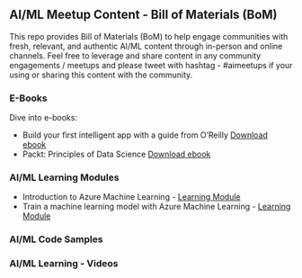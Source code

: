## AI/ML Meetup Content - Bill of Materials (BoM)

This repo provides Bill of Materials (BoM) to help engage communities with fresh, relevant, and authentic AI/ML content through in-person and online channels. Feel free to leverage and share content in any community engagements / meetups and please tweet with hashtag - #aimeetups if your using or sharing this content with the community.

### E-Books

Dive into e-books:

* Build your first intelligent app with a guide from O’Reilly [Download ebook](https://azure.microsoft.com/en-in/resources/building-intelligent-apps-with-cognitive-apis/?cdn=disable)
* Packt: Principles of Data Science [Download ebook](https://azure.microsoft.com/en-in/resources/principles-of-data-science/)

### AI/ML Learning Modules

* Introduction to Azure Machine Learning - [Learning Module](https://docs.microsoft.com/en-us/learn/modules/intro-to-azure-machine-learning-service/)
* Train a machine learning model with Azure Machine Learning - [Learning Module](https://docs.microsoft.com/en-us/learn/modules/train-local-model-with-azure-mls/)

### AI/ML Code Samples



### AI/ML Learning - Videos



